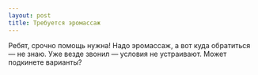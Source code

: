 ```yaml
---
layout: post 
title: Требуется эромассаж 
--- 
```

Ребят, срочно помощь нужна! Надо эромассаж, а вот куда обратиться — не знаю. Уже везде звонил — условия не устраивают. Может подкинете варианты?
